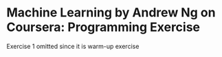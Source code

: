 # Machine Learning by Andrew Ng on Coursera: Programming Exercise

Exercise 1 omitted since it is warm-up exercise
